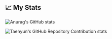 <!--
- 🔭 I’m currently working on ...
- 🌱 I’m currently learning ...
- 👯 I’m looking to collaborate on ...
- 🤔 I’m looking for help with ...
- 💬 Ask me about ...
- 📫 How to reach me: ...
- 😄 Pronouns: ...
- ⚡ Fun fact: ...
-->

## 📈 My Stats&nbsp;<a href="https://github.com/viher3"></a>
<p align="center">

![Anurag's GitHub stats](https://github-readme-stats.vercel.app/api?username=viher3&show_icons=true&theme=transparent)

![Taehyun's GitHub Repository Contribution stats](https://github-contributor-stats.vercel.app/api?username=viher3&limit=5)

</p>
